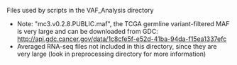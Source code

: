 Files used by scripts in the VAF_Analysis directory

- Note: "mc3.v0.2.8.PUBLIC.maf", the TCGA germline variant-filtered MAF is very large and can be downloaded from GDC: http://api.gdc.cancer.gov/data/1c8cfe5f-e52d-41ba-94da-f15ea1337efc
- Averaged RNA-seq files not included in this directory, since they are very large (look in preprocessing directory for more information)
